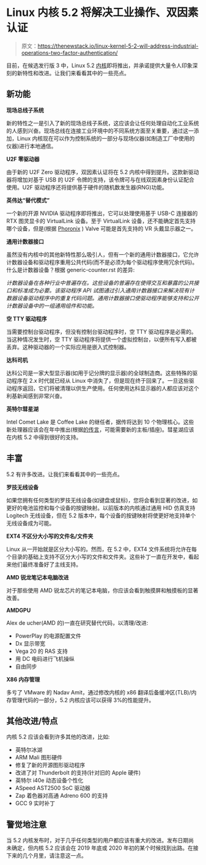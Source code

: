 # Linux 内核 5.2 将解决工业操作、双因素认证

> 原文：<https://thenewstack.io/linux-kernel-5-2-will-address-industrial-operations-two-factor-authentication/>

目前，在候选发行版 3 中，Linux 5.2 [内核](https://www.kernel.org/)即将推出，并承诺提供大量令人印象深刻的新特性和改进。让我们来看看其中的一些亮点。

## 新功能

**现场总线子系统**

新的特性之一是引入了新的现场总线子系统，这应该会让任何处理自动化工业系统的人感到兴奋。现场总线在连接工业环境中的不同系统方面至关重要，通过这一添加，Linux 内核现在可以作为控制系统的一部分与现场仪器(如制造工厂中使用的仪器)进行本地通信。

**U2F 零驱动器**

由于新的 U2F Zero 驱动程序，双因素认证将在 5.2 内核中得到提升。这款新驱动器将增加对基于 USB 的 U2F 令牌的支持，该令牌可与在线双因素身份认证配合使用。U2F 驱动程序还将提供基于硬件的随机数发生器(RNG)功能。

**英伟达“替代模式”**

一个新的开源 NVIDIA 驱动程序即将推出，它可以处理使用基于 USB-C 连接器的 RTX 图灵显卡的 VirtualLink 设备。至于 VirtualLink 设备，还不能确定首先支持哪个设备，但是(根据 [Phoronix](https://www.phoronix.com/scan.php?page=news_item&px=Valve-Index-VR-Headset) ) Valve 可能是首先支持的 VR 头戴显示器之一。

**通用计数器接口**

虽然没有内核中的其他新特性那么吸引人，但有一个新的通用计数器接口，它允许计数器设备和驱动程序重用公共代码(而不是必须为每个驱动程序使用冗余代码)。什么是计数器设备？根据 generic-counter.rst 的差异:

*计数器设备在各种行业中普遍存在。这些设备的普遍存在使得交互和暴露的公共接口和标准成为必要。该驱动程序 API 试图通过引入通用计数器接口来解决现有计数器设备驱动程序中的重复代码问题。通用计数器接口使驱动程序能够支持和公开计数器设备中的一组通用组件和功能。*

**空 TTY 驱动程序**

当需要控制台驱动程序，但没有控制台驱动程序时，空 TTY 驱动程序是必需的。当这种情况发生时，空 TTY 驱动程序将提供一个虚拟控制台，以便所有写入都被丢弃。这种驱动器的一个实际应用是嵌入式控制器。

**达科司机**

达科公司是一家大型显示器(如用于记分牌的显示器)的全球制造商。这些特殊的驱动程序在 2.x 时代就已经从 Linux 中消失了，但是现在终于回来了。一旦这些驱动程序返回，它们将被清理以供生产使用。任何使用达科显示器的人都应该对这个利基新闻感到非常兴奋。

**英特尔彗星湖**

Intel Comet Lake 是 Coffee Lake 的继任者，据传将达到 10 个物理核心。这些新处理器应该会在年中推出(根据[的传言](https://www.tweaktown.com/news/65857/intel-comet-lake-cpus-require-new-socket-mobo/index.html)，可能需要新的主板/插座)。彗星湖应该在内核 5.2 中得到很好的支持。

## 丰富

5.2 有许多改进。让我们来看看其中的一些亮点。

**罗技无线设备**

如果您拥有任何类型的罗技无线设备(如键盘或鼠标)，您将会看到显著的改进，如更好的电池监控和每个设备的按键映射。以前版本的内核通过通用 HID 仿真支持 Logitech 无线设备，但在 5.2 版本中，每个设备的按键映射将使更好地支持单个无线设备成为可能。

**EXT4 不区分大小写的文件名/文件夹**

Linux 从一开始就是区分大小写的。然而，在 5.2 中，EXT4 文件系统将允许在每个目录的基础上支持不区分大小写的文件和文件夹。这些补丁一直在开发中，看起来他们最终准备好了主线支持。

**AMD 锐龙笔记本电脑改进**

对于那些使用 AMD 锐龙芯片的笔记本电脑，你应该会看到触摸屏和触摸板的显著改善。

**AMDGPU**

Alex de ucher(AMD 的)一直在研究替代代码，以清理/改进:

*   PowerPlay 的电源配置文件
*   Dx 显示带宽
*   Vega 20 的 RAS 支持
*   用 DC 电码进行飞机操纵
*   自由同步

**X86 内存管理**

多亏了 VMware 的 Nadav Amit，通过修改内核的 x86 翻译后备缓冲区(TLB)/内存管理代码的一部分，5.2 内核应该可以获得 3%的性能提升。

## 其他改进/特点

内核 5.2 应该会看到许多其他的改进，比如:

*   英特尔冰湖
*   ARM Mali 图形硬件
*   修复了新的开源图形驱动程序
*   改进了对 Thunderbolt 的支持(针对旧的 Apple 硬件)
*   英特尔 i40e 动态设备个性化
*   ASpeed AST2500 SoC 驱动器
*   Zap 着色器对高通 Adreno 600 的支持
*   GCC 9 实时补丁

## 警觉地注意

当 5.2 内核发布时，对于几乎任何类型的用户都应该有重大的改进。发布日期尚未确定，但内核 5.2 应该会在 2019 年底或 2020 年初的某个时候找到出路。在接下来的几个月里，请注意这一点。

<svg xmlns:xlink="http://www.w3.org/1999/xlink" viewBox="0 0 68 31" version="1.1"><title>Group</title> <desc>Created with Sketch.</desc></svg>